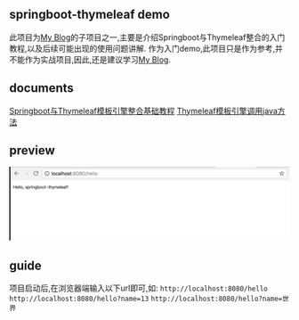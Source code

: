 ## springboot-thymeleaf demo

此项目为[My Blog](https://github.com/ZHENFENG13/My-Blog)的子项目之一,主要是介绍Springboot与Thymeleaf整合的入门教程,以及后续可能出现的使用问题讲解.
作为入门demo,此项目只是作为参考,并不能作为实战项目,因此,还是建议学习[My Blog](https://github.com/ZHENFENG13/My-Blog).

## documents
[Springboot与Thymeleaf模板引擎整合基础教程](##)
[Thymeleaf模板引擎调用java方法](##)

## preview

![hello](https://raw.githubusercontent.com/ZHENFENG13/resource/master/images/2017-09-14/hello-thymeleaf.png)

## guide

项目启动后,在浏览器端输入以下url即可,如:
```http://localhost:8080/hello```
```http://localhost:8080/hello?name=13```
```http://localhost:8080/hello?name=世界```